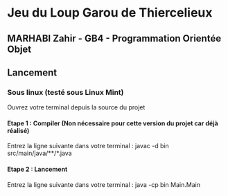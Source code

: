 # Jeu du Loup Garou de Thiercelieux
## MARHABI Zahir - GB4 - Programmation Orientée Objet

## Lancement

### Sous linux (testé sous Linux Mint)
Ouvrez votre terminal depuis la source du projet

#### Etape 1 : Compiler (Non nécessaire pour cette version du projet car déjà réalisé)
Entrez la ligne suivante dans votre terminal : 
javac -d bin src/main/java/**/*.java

#### Etape 2 : Lancement
Entrez la ligne suivante dans votre terminal : 
java -cp bin Main.Main
